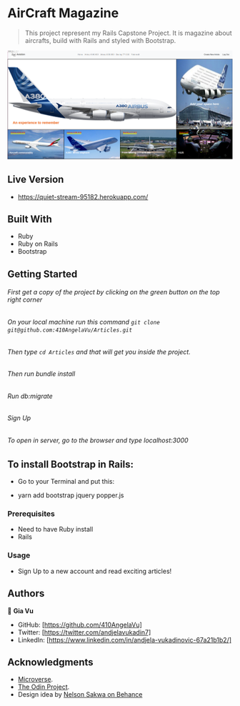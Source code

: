 # AirCraft Magazine

> This project represent my Rails Capstone Project. It is magazine about aircrafts, build with Rails and styled with Bootstrap.

![screenshot](./app_screenshot.png)

## Live Version

- https://quiet-stream-95182.herokuapp.com/

## Built With

- Ruby
- Ruby on Rails
- Bootstrap

## Getting Started

###### First get a copy of the project by clicking on the green button on the top right corner
###### On your local machine run this command `git clone git@github.com:410AngelaVu/Articles.git`
###### Then type `cd Articles` and that will get you inside the project.
###### Then run bundle install
###### Run db:migrate
###### Sign Up
###### To open in server, go to the browser and type localhost:3000

## To install Bootstrap in Rails:

- Go to your Terminal and put this:

- yarn add bootstrap jquery popper.js

### Prerequisites

- Need to have Ruby install
- Rails


### Usage

- Sign Up to a new account and read exciting articles!

## Authors

👤 **Gia Vu**

- GitHub: [https://github.com/410AngelaVu]
- Twitter: [https://twitter.com/andjelavukadin7]
- LinkedIn: [https://www.linkedin.com/in/andjela-vukadinovic-67a21b1b2/]

## Acknowledgments

- [Microverse](https://www.microverse.org/).
- [The Odin Project](https://www.theodinproject.com/).
- Design idea by [Nelson Sakwa on Behance](https://www.behance.net/sakwadesignstudio)
